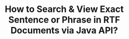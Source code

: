 ---
############################# Static ############################
layout: "auto-gen-gist"
draft: false
path: "es/search/java/phrase/rtf/"
otherformats: PDF DOC DOT DOCX DOCM DOTX DOTM TXT ODT OTT XLS XLT XLSX XLSM XLSB XLTX XLTM XLA XLAM ODS OTS CSV TSV XML PPT PPS POT PPTX PPTM POTX POTM PPSX PPSM ODP PST OST EML EMLX MSG ONE ZIP XHTML MHTML MD CHM EPUB FB12 

############################# Head ############################
head_title: "Java API to Search & Find Exact Phrase in RTF Documents"
head_description: "GroupDocs.Search Java API helps programmers to embed Phrase search & discover a given sequence of words or exact phrase in the text of RTF documents via Java."

############################# Header ############################
title: "How to Search & View Exact Sentence or Phrase in RTF Documents via Java API?"
description: "GroupDocs.Search Java API has provided complete support for advanced searching capabilities empowering software developers to Search out exact sentence or phrase in RTF documents via phrase search or exact sentence search."

######################### Download Button #######################
button:
    enable: true

############################# About ############################
about:
    enable: true
    title: "What is Phrase Search and How to Use It in Java Apps?"
    content: |
       Phrase search is a very effective way of searching inside documents or web pages for an exact sentence or phrase, rather than a keyword. It means when user search for an exact phrase, they want to find all the search terms in that particular order in which they appeared. This webpage is going share information about how users can develop business applications & tools for efficient documents & web pages searching using Java API. GroupDocs.Search for Java is very well-organized and efficient Java API that enables software developers to operate basic to advanced level text search operations inside their own apps without installing any third party software. The API has included numerous valuable features related to documents searching such as simple or Boolean search, fuzzy, case sensitive search, synonym, homophone, wildcard, object type search, setting data range and other types of queries to quickly and elegantly search out information. Moreover, it also supports the recognition of search queries written in a language that does not match your keyboard layout. 

############################# content ############################
steps:
    enable: true
    block:
    - title_left: "Make Phrase Search in RTF Documents via Java"
      content_left: |
       GroupDocs.Search Java API has included complete support for advanced searching that enables software professionals to create powerful software applications with searching capabilities and ease of use. The below Java code shows how to perform Phrase search in text & object form with just a couple of lines of code.

      title_right: "Exact Sentence Search in RTF Files"
      content_right: |
         * Define path to the index folder & document folder.
         * Creating an index in the specified folder by calling instance of [Index](https://apireference.groupdocs.com/search/java/com.groupdocs.search/Index#Index(java.lang.String)) class
         * Indexing documents from the specified folder by calling [add](https://apireference.groupdocs.com/search/java/com.groupdocs.search/Index#add(java.lang.String)) method 
         * Search with text query by calling [Search](https://apireference.groupdocs.com/search/java/com.groupdocs.search/Index#search(com.groupdocs.search.SearchQuery)) method 
         * Search for the phrase 'phrase text' in object form
         * Creating word1, word2  and Creating subquery 3 by calling [createWordQuery](https://apireference.groupdocs.com/search/java/com.groupdocs.search/SearchQuery#createWordQuery(java.lang.String)) method
         *  Combining subqueries to create new search query by calling [CreatePhraseSearchQuery](https://apireference.groupdocs.com/search/java/com.groupdocs.search/SearchQuery#createPhraseSearchQuery(com.groupdocs.search.SearchQuery...)) method 
         * Start searching and display search results
         
        
      gisthash: "396c41cda822cf79f31dd37c6740fa03"
      gistfile: "phrase_search_in_text_queries_java.java"

    - title_left: "Apply Wildcards Phrase Search Through RTF Files via Java"
      content_left: |
        GroupDocs.Search for Java gives software programmers the power to add wildcards phrase search functionality while searching RTF files inside Java application. The following Java code examples demonstrates how to apply wildcards phrase search in various documents types using Java API. 

      title_right: "Phrase Search with Wildcards in Java"
      content_right: |
        * Define path to the index folder & document folder.
        * Creating an index in the specified folder by calling instance of [Index](https://apireference.groupdocs.com/search/java/com.groupdocs.search/Index#Index(java.lang.String)) class
        * Indexing documents from the specified folder by calling [add](https://apireference.groupdocs.com/search/java/com.groupdocs.search/Index#add(java.lang.String)) method 
         * Search with text query by calling [Search](https://apireference.groupdocs.com/search/java/com.groupdocs.search/Index#search(com.groupdocs.search.SearchQuery)) method 
         * Search for the phrase 'phrase text' in object form
         * Creating word1  and word3 by calling [createWordQuery](https://apireference.groupdocs.com/search/java/com.groupdocs.search/SearchQuery#createWordQuery(java.lang.String)) method
         * Creating wildcard2 by calling [createWildcardQuery](https://apireference.groupdocs.com/search/java/com.groupdocs.search/SearchQuery#createWildcardQuery(int,%20int)) method
         *  Combining subqueries to create new phrase search query by calling [CreatePhraseSearchQuery](https://apireference.groupdocs.com/search/java/com.groupdocs.search/SearchQuery#createPhraseSearchQuery(com.groupdocs.search.SearchQuery...)) method 
         * Start searching and display search results
     
      gisthash: "f21c8c4572883fecc0eeef82c2b814b1"
      gistfile: "use_wildcards_in_phrase_search_java.java"
      
    - title_left: "Java API to Combine Phrase Search & Other Types of Searches"
      content_left: |
        GroupDocs.Search Java API allows software programmers to combine phrase search with other types of searches with ease. The following Java code shows how to perform phrase search via wildcards representing words and characters in words.

      title_right: "How to Combine Phrase Search & Other Searches"
      content_right: |
        * Define path to the index folder & document folder.
        * Creating an index in the specified folder by calling instance of [Index](https://apireference.groupdocs.com/search/java/com.groupdocs.search/Index#Index(java.lang.String)) class
        * Indexing documents from the specified folder by calling [add](https://apireference.groupdocs.com/search/java/com.groupdocs.search/Index#add(java.lang.String)) method 
         * Search with text query by calling [Search](https://apireference.groupdocs.com/search/java/com.groupdocs.search/Index#search(com.groupdocs.search.SearchQuery)) method 
         * Search for the phrase 'phrase text' in object form
        * Define Word Pattern and append string & append Wildcard to it
        * Creating wordPattern1 and Creating word3 by calling [CreateWordPatternQuery](https://apireference.groupdocs.com/search/java/com.groupdocs.search/SearchQuery#createWordPatternQuery(com.groupdocs.search.common.WordPattern)) method
        * Creating  wildcard2 by calling [createWildcardQuery](https://apireference.groupdocs.com/search/java/com.groupdocs.search/SearchQuery#createWildcardQuery(int,%20int)) method
        * Combining subqueries to create new phrase search query by calling [CreatePhraseSearchQuery](https://apireference.groupdocs.com/search/java/com.groupdocs.search/SearchQuery#createPhraseSearchQuery(com.groupdocs.search.SearchQuery...)) method 
        * Start searching and display search results
     
      gisthash: "dbd0f2eb292796e63e6213461f080e0c"
      gistfile: "combine_phrase_search_with_others_java.java"

    - title_left: "System Requirements"
      content_left: |
        GroupDocs.Search for Java is supported on all major platforms and operating systems. For complete system requirements guide, please visit [system requirements](https://docs.groupdocs.com/search/java/system-requirements/) before executing the code below, please make sure that you have the following prerequisites installed on your system:
         * Operating Systems: Microsoft Windows, Linux, MacOS
         * Java Versions Support: J2SE 7.0 (1.7), J2SE 8.0 (1.8) or above
         * Get the latest version of GroupDocs.Search for Java APIs from GroupDocs [Repository](https://repository.groupdocs.com/repo/com/groupdocs/groupdocs-search/)
        
      title_right: "Why Use GroupDocs.Search"
      content_right: |
        * Search Index creation in memory as well as on disk.
        * Ability of indexing from a file, stream or structure.
        * Password protected documents indexing support.
        * Support for merging of several indexes.
        * Filter Document during search indexing.
        * Spell check support during the search.
        * Blended characters are fully supported
        * Combining different types of search into one search query.
        * Simple word  and regular expression searches support
        * Fully support alias replacement in search queries.

demos:
    enable: true
        

about_formats:
    enable: true


more_formats:
    enable: true


back_to_top:
    enable: true
---